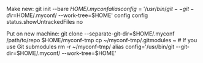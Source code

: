 Make new:
git init --bare $HOME/.myconf
alias config='/usr/bin/git --git-dir=$HOME/.myconf/ --work-tree=$HOME'
config config status.showUntrackedFiles no

Put on new machine:
git clone --separate-git-dir=$HOME/.myconf /path/to/repo $HOME/myconf-tmp
cp ~/myconf-tmp/.gitmodules ~  # If you use Git submodules
rm -r ~/myconf-tmp/
alias config='/usr/bin/git --git-dir=$HOME/.myconf/ --work-tree=$HOME'
